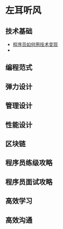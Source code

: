 # 左耳听风

## 技术基础

- [程序员如何用技术变现](./程序员如何用技术变现.md)
- 

## 编程范式

## 弹力设计

## 管理设计

## 性能设计

## 区块链

## 程序员练级攻略

## 程序员面试攻略

## 高效学习

## 高效沟通

